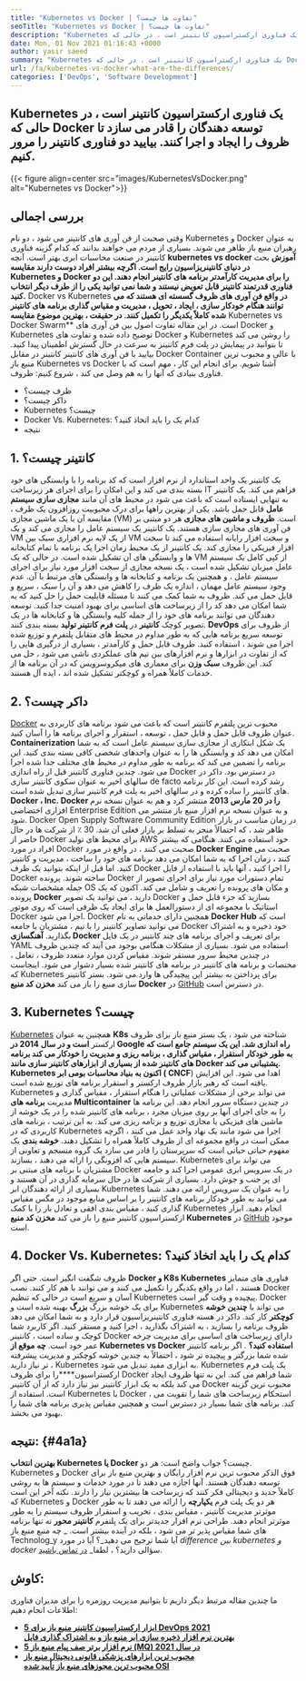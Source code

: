 ```yaml
---
title: "Kubernetes vs Docker | تفاوت ها چیست؟" 
seoTitle: "Kubernetes vs Docker | تفاوت ها چیست؟" 
description: "Kubernetes یک فناوری ارکستراسیون کانتینر است ، در حالی که Docker یک فناوری برای ایجاد و اجرای ظروف است. بیایید Kubernetes vs Docker را مرور کنیم." 
date: Mon, 01 Nov 2021 01:16:43 +0000
author: yasir saeed
summary: "Kubernetes یک فناوری ارکستراسیون کانتینر است ، در حالی که Docker توسعه دهندگان را قادر می سازد تا ظروف را ایجاد و اجرا کنند. بیایید دو فناوری کانتینر را مرور کنیم." 
url: /fa/kubernetes-vs-docker-what-are-the-differences/
categories: ['DevOps', 'Software Development']
---
```


## Kubernetes یک فناوری ارکستراسیون کانتینر است ، در حالی که Docker توسعه دهندگان را قادر می سازد تا ظروف را ایجاد و اجرا کنند. بیایید دو فناوری کانتینر را مرور کنیم.

{{< figure align=center src="images/KubernetesVsDocker.png" alt="Kubernetes vs Docker">}}


##  **بررسی اجمالی**  
وقتی صحبت از فن آوری های کانتینر می شود ، دو نام Kubernetes و Docker به عنوان رهبران منبع باز ظاهر می شوند. بسیاری از مردم می خواهند بدانند که کدام گزینه فناوری کانتینر در صنعت محاسبات ابری بهتر است. آنچه  **kubernetes vs docker**  **آموزش** بحث **در دنیای کانتینریزاسیون رایج است. اگرچه بیشتر افراد دوست دارند مقایسه Kubernetes و Docker را برای مدیریت کارآمدتر برنامه های کانتینر انجام دهند. این دو فناوری قدرتمند کانتینر قابل تعویض نیستند و شما نمی توانید یکی را از طرف دیگر انتخاب کنید.** Docker vs Kubernetes **در واقع فن آوری های ظروف گسسته ای هستند که می توانند هنگام خودکار سازی ، ایجاد ، تحویل ، مدیریت و مقیاس گذاری برنامه های کانتینر شده کاملاً یکدیگر را تکمیل کنند. در حقیقت ، بهترین موضوع مقایسه** Kubernetes vs Docker Swarm** است.
در این مقاله تفاوت اصول بین فن آوری های Docker و Kubernetes توضیح داده شده و تفاوت های Docker و Kubernetes را روشن می کند تا بتوانید در پیمایش در پلت فرم کانتینر به سرعت در حال گسترش اطمینان پیدا کنید. بیایید با فن آوری های کانتینر کانتینر در مقابل Docker Container با عالی و محبوب ترین منبع باز Kubernetes vs Docker آشنا شویم. برای انجام این کار ، مهم است که با فناوری بنیادی که آنها را به هم وصل می کند ، شروع کنیم: ظروف.
  * ظرف چیست؟
  * داکر چیست؟
  * Kubernetes چیست؟
  * Docker Vs. Kubernetes: کدام یک را باید اتخاذ کنید؟
  * نتیجه

## 1.  **کانتینر چیست؟**  
یک کانتینر یک واحد استاندارد از نرم افزار است که کد برنامه را با وابستگی های خود بسته بندی می کند و این امکان را برای اجرای هر زیرساخت IT فراهم می کند. یک کانتینر به تنهایی ایستاده است که باعث می شود در محیط های آن مانند  **مجازی سازی سیستم عامل** قابل حمل باشد. یکی از بهترین راهها برای درک محبوبیت روزافزون یک ظرف ، مقایسه آن با یک ماشین مجازی (VM) است. **ظروف و ماشین های مجازی**  هر دو مبتنی بر فن آوری های مجازی سازی هستند. یک کانتینر یک سیستم عامل را مجازی می کند و یک VM از یک لایه نرم افزاری سبک بین VM و سخت افزار رایانه استفاده می کند تا سخت افزار فیزیکی را مجازی کند.
یک کانتینر از یک محیط زمان اجرا یک برنامه با تمام کتابخانه ها و وابستگی های آن تشکیل شده است. در حالی که یک VM از کپی کامل یک سیستم عامل میزبان تشکیل شده است ، یک نسخه مجازی از سخت افزار مورد نیاز برای اجرای سیستم عامل ، و همچنین یک برنامه و کتابخانه ها و وابستگی های مرتبط با آن. عدم وجود سیستم عامل مهمان ، اندازه یک ظرف را کاهش می دهد و آن را سبک ، سریع و قابل حمل می کند. ظروف به شما کمک می کنند تا مسئله قابلیت حمل را حل کنید که به شما امکان می دهد کد را از زیرساخت های اساسی برای بهبود امنیت جدا کنید. توسعه دهندگان می توانند برنامه های خود را از جمله کلیه وابستگی ها و کتابخانه ها در یک تصویر کوچک  **کانتینر** در **پلت فرم کانتینر تولید**  بسته بندی کنند.
 **DevOps** از ظروف برای توسعه سریع برنامه هایی که به طور مداوم در محیط های متقابل پلتفرم و توزیع شده اجرا می شوند ، استفاده کنید. ظروف قابل حمل و کارآمدتر ، بسیاری از درگیری هایی را که از تفاوت در ابزارها و نرم افزارهای بین تیم های عملکردی ناشی می شود ، حل می کند. این ظروف **سبک وزن** برای معماری های میکروسرویس که در آن برنامه ها از خدمات کاملاً همراه و کوچکتر تشکیل شده اند ، ایده آل هستند.

## 2.  **داکر چیست؟**  
[Docker][1] محبوب ترین پلتفرم کانتینر است که باعث می شود برنامه های کاربردی به عنوان ظروف قابل حمل و قابل حمل ، توسعه ، استقرار و اجرای برنامه ها را آسان کنید.  **Containerization**  یک شکل ابتکاری از مجازی سازی سیستم عامل است که به شما امکان می دهد کد و وابستگی ها را به عنوان واحدهای شخصی کافی بسته بندی کنید. این برنامه را تضمین می کند که برنامه به طور مداوم در محیط های مختلف جدا شده اجرا می شود. چندین فناوری کانتینر قبل از راه اندازی Docker در دسترس بود. داکر در سالهای اخیر به عنوان سکوی کانتینر سازی de facto رشد کرده است. این کار برنامه های کانتینر را ساده کرده و در سالهای اخیر به پلت فرم کانتینر سازی تبدیل شده است.
 **Docker ، Inc. Docker را در 20 مارس 2013** منتشر کرد و هم به عنوان نسخه نرم افزاری اختصاصی Enterprise Edition و به عنوان نسخه نرم افزار منبع باز منتشر می شود. Docker Open Supply Software Community Edition در زمان مناسب در بازار ظاهر شد ، که احتمالاً منجر به تسلط بر بازار فعلی آن شد. 30 ٪ از شرکت ها در حال حاضر از Docker برای محیط های تولید AWS خود استفاده می کنند.
هنگامی که بیشتر افراد در مورد Docker صحبت می کنند ، در واقع در مورد  **Docker Engine** صحبت می کنند ، زمان اجرا که به شما امکان می دهد برنامه های خود را ساخت ، مدیریت و کانتینر کنید. اما قبل از اینکه بتوانید یک ظرف Docker را اجرا کنید ، آنها باید با استفاده از فایل Docker ساخته شوند. پرونده Docker تمام دستورات مورد نیاز برای اجرای تصویر از جمله مشخصات شبکه OS و مکان های پرونده را تعریف و شامل می کند. اکنون که یک پرونده  **Docker**  دارید ، می توانید یک تصویر Docker بسازید که جزء قابل حمل و استاتیک با مجموعه ای از دستورالعمل ها برای ایجاد یک ظرفی است که روی موتور Docker اجرا می شود. Docker همچنین دارای خدماتی به نام  **Docker Hub**  است که می توانید تصاویر کانتینر را با تیم ، مشتریان یا جامعه Docker خود ذخیره و به اشتراک بگذارید. **آهنگسازی Docker**  برای تعریف و اجرای برنامه های چند کانتینر در یک فایل YAML استفاده می شود.
بسیاری از مشکلات هنگامی بوجود می آیند که چندین ظروف در چندین محیط سرور مستقر شوند. مقیاس کردن موارد متعدد ظروف ، تعامل ، مختصات و برنامه های کانتینر در برنامه های کانتینر شده بسیار دشوار می شود. اینجاست که Kubernetes برای پرداختن به بیشتر این پیچیدگی ها وارد می شود. بستر کانتینر سازی منبع را باز می کند  **مخزن کد منبع Docker**  در [GitHub][2] در دسترس است.

## 3.  **Kubernetes چیست؟**  
[Kubernetes][3] همچنین به عنوان  **K8s** شناخته می شود ، یک بستر منبع باز برای ظروف ارکستر ****است و در سال 2014 در Google راه اندازی شد. این یک سیستم جامع است که به طور خودکار استقرار ، مقیاس گذاری ، برنامه ریزی و مدیریت را خودکار می کند برنامه های کانتینر شده از بسیاری از ابزارهای کانتینر سازی مانند Docker پشتیبانی می کند. Kubernetes اکنون به بنیاد محاسبات بومی ابر (**  CNCF**) اهدا می شود. این افزایش یافته است که رهبر بازار ظروف ارکستر و استقرار برنامه های توزیع شده است.
Kubernetes می تواند برخی از مشکلات عملیاتی را هنگام استقرار ، مقیاس گذاری و مدیریت  **برنامه های Multicontainer** در چندین دستگاه سرور انجام دهد. این برنامه ها را به جای اجرای آنها بر روی میزبان مجرد ، برنامه های کانتینر شده را در یک خوشه از ماشین های فیزیکی یا مجازی توزیع و برنامه ریزی می کند. به این ترتیب ، برنامه های کاربردی که در Kubernetes اجرا می شود مانند یک نهاد واحد عمل می کنند ، اگرچه ممکن است در واقع مجموعه ای از ظروف کاملاً همراه را تشکیل دهند. **خوشه بندی**  یک مفهوم حیاتی حیاتی است که سرپرستان را قادر می سازد یک گروه منسجم و تعاونی از سیستم هایی که افزونگی را ارائه می دهند ، بسازند.
Kubernetes می تواند برای مشتریان با برنامه های مبتنی بر Docker در یک سرویس ابری عمومی اجرا کند و جامعه ای پر جنب و جوش دارد. بسیاری از شرکت ها در حال سرمایه گذاری در آن هستند و بسیاری از ارائه دهندگان ابر Kubernetes را به عنوان یک سرویس ارائه می دهند. شما می توانید به طور خودکار برنامه های کانتینر را بر اساس منابع موجود در مگس مقیاس گذاری کنید ، مقیاس بندی افقی و تعادل بار را با کمک Kubernetes انجام دهید. ابزار ارکستراسیون کانتینر منبع را باز می کند  **مخزن کد منبع Kubernetes**  در [GitHub][4] موجود است.

## 4. Docker Vs. Kubernetes: کدام یک را باید اتخاذ کنید؟
ظروف شگفت انگیز است. حتی اگر  **Docker و K8s Kubernetes** فناوری های متمایز هستند ، اما در واقع یکدیگر را تکمیل می کنند و می توانند با هم کار کنند. نصب Docker آسان و سریع است در حالی که تنظیم Kubernetes پیچیده و وقت گیر است. Docker برای یک خوشه بزرگ  **بزرگ**  بهینه شده است و Kubernetes می تواند با **چندین خوشه کوچکتر**  کار کند. داکر در هسته فناوری کانتینریزاسیون قرار دارد و به شما امکان می دهد ظروف برنامه را بسازید ، به اشتراک بگذارید ، اجرا کنید و مستقر کنید. اگر کاربرد شما کوچک و ساده است ، کانتینر Docker دارای زیرساخت های اساسی برای مدیریت چرخه عمر خود است.
 **چه موقع از Kubernetes vs Docker استفاده کنید؟** . اگر برنامه کانتینر شده شما بزرگتر و پیچیده تر شود ، احتمالاً به چندین خوشه کوچکتر و مدیریت پیشرفته تر نیاز دارید ، Kubernetes به ابزاری مفید تبدیل می شود. Kubernetes یک پلت فرم ارکستراسیون****را برای ظروف Docker شما فراهم می کند. این نه تنها ظروف ایجاد می کند بلکه به یک ابزار کانتینر نیز نیاز دارد که از آن کانتینر Docker محبوب ترین گزینه است. استفاده از Kubernetes با Docker ، استحکام زیرساخت های شما را تقویت می کند. برنامه های شما بسیار در دسترس است و همچنین مقیاس پذیری برنامه های شما را بهبود می بخشد.

##  **نتیجه:**   {#4a1a}

 **بهترین انتخاب Kubernetes یا Docker** چیست؟ جواب واضح است: هر دو. Kubernetes و Docker فوق الذکر محبوب ترین نرم افزار رایگان و بهترین منبع باز برای توسعه دهندگان هستند. آنها اجازه می دهند تا در مورد خدمات و سیستم ها به روشی کاملاً جدید و دیجیتالی فکر کنند که زیرساخت ها بیشترین نیاز را دارند. نکته آخر این است که Kubernetes و Docker هر دو یک پلت فرم **یکپارچه** را ارائه می دهند تا به طور موثرتر مدیریت کانتینر ، مقیاس بندی ، تخریب و استقرار ظروف سیستم را به طور موثرتر انجام دهند. طراحی نرم افزار جدیدتر برای یک پلتفرم **کانتینر محور** نه تنها برنامه های شما مقیاس پذیر تر می شود ، بلکه در آینده بیشتر است.
_ چه منبع منبع باز Technolog_y آیا شما ترجیح می دهید_؟ آیا در مورد _difference بین kubernetes و docker_ سؤالی دارید؟ ، لطفا_ [در تماس باشید][5].

## کاوش:
ما چندین مقاله مرتبط دیگر داریم تا بتوانیم مدیریت روزمره را برای مدیران فناوری اطلاعات انجام دهیم:
*  **[5 ابزار ارکستراسیون کانتینر منبع باز برای DevOps 2021][6]**  
 **[بهترین نرم افزار ذخیره سازی ابر منبع باز و به اشتراک گذاری فایل][7]** 
*  **[5 نرم افزار برتر صف پیام منبع باز (MQ) در سال 2021][8]**  
*  **[محبوب ترین ابزارهای پزشکی قانونی دیجیتال منبع باز][9]**  
 **[محبوب ترین مجوزهای منبع باز تأیید شده OSI][10]** 



 [1]: https://www.docker.com/
 [2]: https://github.com/docker
 [3]: https://kubernetes.io/
 [4]: https://github.com/kubernetes/kubernetes
 [5]: mailto:yasir.saeed@aspose.com
 [6]: https://blog.containerize.com/devops/top-5-open-source-container-orchestration-tools-for-devops-in-2021/
 [7]: https://products.containerize.com/backup-and-sync/
 [8]: https://blog.containerize.com/message-queue-software/top-5-open-source-message-queue-software-in-2021/
 [9]: https://blog.containerize.com/digital-forensic-tools/top-5-open-source-digital-forensic-tools-in-2021/
 [10]: https://blog.containerize.com/licenses-standards/top-5-most-popular-osi-approved-open-source-licenses-of-2021/
